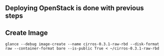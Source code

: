 ## Deploying OpenStack is done with previous steps

## Create Image

	glance --debug image-create --name cirros-0.3.1-raw-rbd --disk-format raw --container-format bare --is-public True < ~/cirros-0.3.1-raw-rbd
